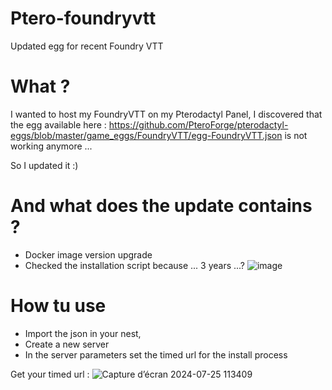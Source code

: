 # Ptero-foundryvtt
Updated egg for recent Foundry VTT

# What ?

I wanted to host my FoundryVTT on my Pterodactyl Panel, I discovered that the egg available here : https://github.com/PteroForge/pterodactyl-eggs/blob/master/game_eggs/FoundryVTT/egg-FoundryVTT.json is not working anymore ...

So I updated it :)

# And what does the update contains ?

- Docker image version upgrade
- Checked the installation script because ... 3 years ...?
  ![image](https://github.com/user-attachments/assets/8f38b711-3889-428d-9aba-b8c49cbffca1)


# How tu use

- Import the json in your nest,
- Create a new server
- In the server parameters set the timed url for the install process

Get your timed url :
![Capture d’écran 2024-07-25 113409](https://github.com/user-attachments/assets/e31d2f6c-96ed-4ce8-9882-3f73cb165b93)

